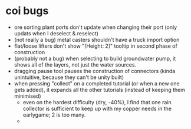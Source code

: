 # coi bugs

- ore sorting plant ports don't update when changing their port (only updats when I deselect & reselect)
- (not really a bug) metal casters shouldn't have a truck import option
- flat/loose lifters don't show "[Height: 2]" tooltip in second phase of construction
- (probably not a bug) when selecting to build groundwater pump, it shows all of the layers, not just the water sources.
- dragging pause tool pauses the construction of connectors (kinda unintuitive, because they can't be unity built)
- when pressing "collect" on a completed tutorial (or when a new one gets added), it expands all the other tutorials (instead of keeping them minimised)
	- even on the hardest difficulty (dry, -40%), I find that one rain collector is sufficient to keep up with my copper needs in the earlygame; 2 is too many.
	- 

